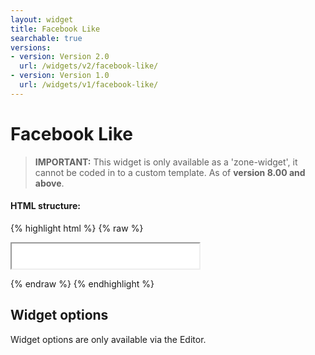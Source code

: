 ```yaml
---
layout: widget
title: Facebook Like
searchable: true
versions:
- version: Version 2.0
  url: /widgets/v2/facebook-like/
- version: Version 1.0
  url: /widgets/v1/facebook-like/
---
```


# Facebook Like

> **IMPORTANT:** This widget is only available as a 'zone-widget', it cannot be coded in to a custom template. As of **version 8.00 and above**.

#### HTML structure:

{% highlight html %}
{% raw %}

<div id="page-zones__template-widgets__likebutton" data-name="facebooklike" class="widget  widget--template-widget">
  <div class="bk-facebooklike  facebooklike  widget__facebooklike">
    <iframe src="//www.facebook.com/plugins/like.php..." style="height:40px;"></iframe>
  </div>
</div>

{% endraw %}
{% endhighlight %}

## Widget options

Widget options are only available via the Editor.
